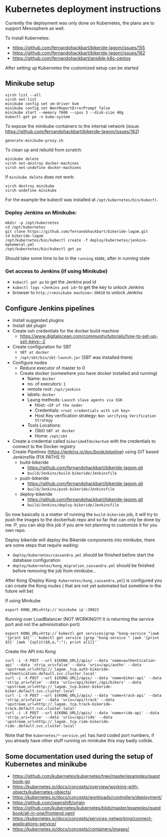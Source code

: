 # Kubernetes deployment instructions

Currently the deployment was only done on Kubernetes, the plans are to support Mesosphere as well.

To install Kubernetes:
* https://github.com/fernandohackbart/bikeride-lagom/issues/155
* https://github.com/fernandohackbart/bikeride-lagom/issues/162
* https://github.com/fernandohackbart/ansible-k8s-centos

After setting up Kubernetes the customized setup can be started


## Minikube setup
```
virsh list --all
virsh net-list
minikube config set vm-driver kvm
minikube config set WantReportErrorPrompt false
minikube start --memory 7600 --cpus 3 --disk-size 40g
kubectl get po -n kube-system
```

To expose the minikube containers to the internal network  (issue:
https://github.com/fernandohackbart/bikeride-lagom/issues/162)

```
generate-minikube-proxy.sh
```

To clean up and rebuild from scratch:
```
minikube delete
virsh net-destroy docker-machines
virsh net-undefine docker-machines
```

If `minikube delete` does not work:
```
virsh destroy minikube
virsh undefine minikube
```

For the example the kubectl was installed at `/opt/kubernetes/bin/kubectl`.

### Deploy Jenkins on Minikube:
```
mkdir -p /opt/kubernetes
cd /opt/kubernetes
git clone https://github.com/fernandohackbart/bikeride-lagom.git
cd bikeride-lagom
/opt/kubernetes/bin/kubectl create -f deploy/kubernetes/jenkins-ephemeral.yml
/opt/kubernetes/bin/kubectl get po
```

Should take some time to be in the `running` state, after in running state

### Get access to Jenkins (if using Minikube)
* `kubectl get po` to get the Jenkins pod id
* `kubectl logs <Jenkins pod id>` to get the key to unlock Jenkins
* browser to `http://<minikube machine>:30010` to unlock Jenkins

## Configure Jenkins pipelines

* Install suggested plugins
* Install sbt plugin
* Create ssh credentials for the docker build machine
  * https://www.digitalocean.com/community/tutorials/how-to-set-up-ssh-keys--2
* Create configuration for SBT
  * `SBT at docker`
  * `/opt/sbt/bin/sbt-launch.jar` (SBT was installed there)
* Configure nodes
  * Reduce executor of master to 0
  * Create docker (somewhere you have docker installed and running)
    * Name: `docker`
    * no. of executors: `1`
    * remote root: `/opt/jenkins`
    * labels: `docker`
    * Laung methods: `Launch slave agents via SSH`
      * Host: `<IP of the node>`
      * Credentials:  `<root credentials with ssh key>`
      * Host Key verification strategy: `Non verifying Verification Strategy`
    * Tools Locations:
      * (Sbt) `SBT at docker`
      * Home: `/opt/sbt`
* Create a credential called `bikerideATdockerhub` with the credentials to connect to the Docker registry
* Create Pipelines (https://jenkins.io/doc/book/pipeline) using GIT based Jenkinsfile (FIX PATHS !!)
  * build-bikeride
    * https://github.com/fernandohackbart/bikeride-lagom.git
    * `build/Jenkins/build-bikeride/Jenkinsfile`
  * push-bikeride
    * https://github.com/fernandohackbart/bikeride-lagom.git
    * `build/Jenkins/push-bikeride/Jenkinsfile`
  * deploy-bikeride
    * https://github.com/fernandohackbart/bikeride-lagom.git
    * `build/Jenkins/deploy-bikeride/Jenkinsfile`

So now basically is a matter of running the `build-bikeride` job, it will try to push the images to the dockerhub repo and so far that can only be done by me :P, you can skip this job if you arre not planning to customize it for you own repo.

Deploy bikeride will deploy the Bikeride components into minikube, there are some steps that require waiting:
* `deploy/kubernetes/cassandra.yml` should be finished before start the database configuration
* `deploy/kubernetes/kong_migration_cassandra.yml` should be finished before removing the job from minikube...
 
After Kong (Deploy Kong: `Kubernetes/kong_cassandra.yml`) is configured you can create the Kong routes ( that are not yet automated but sometime in  the future will be)


If using Minikube
```
export KONG_URL=http://`minikube ip`:30022
```

Running over LoadBalancer (NOT WORKING!!!! It is returning the service port and not the administration port)
```
export KONG_URL=http://`kubectl get services|grep "kong-service "|awk '{print $4}'`:`kubectl get service |grep "kong-service " |awk '{print $5}' |awk '{split($0,a,":"); print a[1]}'`
```

Create the API into Kong
```
curl -i -X POST --url ${KONG_URL}/apis/ --data 'name=authentication-api' --data 'strip_uri=false' --data 'uris=/api/authn' --data 'upstream_url=http://_lagom._tcp.auth-bikeride-authentication.default.svc.cluster.local'
curl -i -X POST --url ${KONG_URL}/apis/ --data 'name=biker-api' --data 'strip_uri=false' --data 'uris=/api/biker,/api/bikers' --data 'upstream_url=http://_lagom._tcp.biker-bikeride-biker.default.svc.cluster.local'
curl -i -X POST --url ${KONG_URL}/apis/ --data 'name=track-api' --data 'strip_uri=false' --data 'uris=/api/track' --data 'upstream_url=http://_lagom._tcp.track-bikeride-track.default.svc.cluster.local'
curl -i -X POST --url ${KONG_URL}/apis/ --data 'name=ride-api' --data 'strip_uri=false' --data 'uris=/api/ride' --data 'upstream_url=http://_lagom._tcp.ride-bikeride-ride-.default.svc.cluster.local'
```

Note that the `kubernetes/*-service.yml` has hard coded port numbers, if you already have other stuff running on minikube this may badly collide.

## Some documentation used during the setup of Kubernetes and minikube

* https://github.com/kubernetes/kubernetes/tree/master/examples/guestbook-go
* https://kubernetes.io/docs/concepts/overview/working-with-objects/kubernetes-objects/
* https://kubernetes.io/docs/concepts/workloads/controllers/deployment/
* https://github.com/openshift/origin
* https://github.com/kubernetes/kubernetes/blob/master/examples/guestbook/all-in-one/frontend.yaml
* https://kubernetes.io/docs/concepts/services-networking/connect-applications-service/
* https://kubernetes.io/docs/concepts/containers/images/

